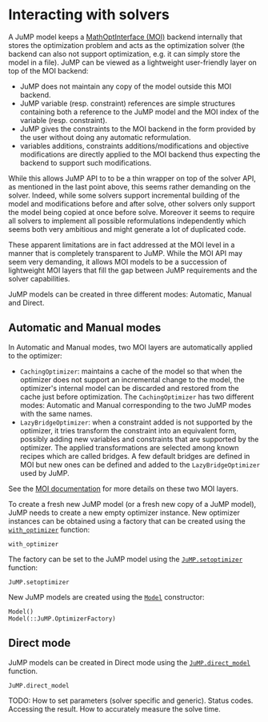 Interacting with solvers
========================

A JuMP model keeps a [MathOptInterface (MOI)](https://github.com/JuliaOpt/MathOptInterface.jl)
backend internally that stores the optimization problem and acts as the
optimization solver (the backend can also not support optimization, e.g. it can
simply store the model in a file). JuMP can be viewed as a lightweight
user-friendly layer on top of the MOI backend:

* JuMP does not maintain any copy of the model outside this MOI backend.
* JuMP variable (resp. constraint) references are simple structures containing
  both a reference to the JuMP model and the MOI index of the variable (resp.
  constraint).
* JuMP gives the constraints to the MOI backend in the form provided by the user
  without doing any automatic reformulation.
* variables additions, constraints additions/modifications and objective
  modifications are directly applied to the MOI backend thus expecting the
  backend to support such modifications.

While this allows JuMP API to to be a thin wrapper on top of the solver API,
as mentioned in the last point above, this seems rather demanding on the
solver. Indeed, while some solvers support incremental building of the model and
modifications before and after solve, other solvers only support the model being
copied at once before solve. Moreover it seems to require all solvers to
implement all possible reformulations independently which seems both very
ambitious and might generate a lot of duplicated code.

These apparent limitations are in fact addressed at the MOI level in a manner
that is completely transparent to JuMP. While the MOI API may seem very
demanding, it allows MOI models to be a succession of lightweight MOI layers
that fill the gap between JuMP requirements and the solver capabilities.

JuMP models can be created in three different modes: Automatic, Manual and
Direct.

## Automatic and Manual modes

In Automatic and Manual modes, two MOI layers are automatically applied to the
optimizer:

* `CachingOptimizer`: maintains a cache of the model so that when the optimizer
  does not support an incremental change to the model, the optimizer's internal
  model can be discarded and restored from the cache just before optimization.
  The `CachingOptimizer` has two different modes: Automatic and Manual
  corresponding to the two JuMP modes with the same names.
* `LazyBridgeOptimizer`: when a constraint added is not supported by the
  optimizer, it tries transform the constraint into an equivalent form,
  possibly adding new variables and constraints that are supported by the
  optimizer. The applied transformations are selected among known recipes
  which are called bridges. A few default bridges are defined in MOI but new
  ones can be defined and added to the `LazyBridgeOptimizer` used by JuMP.

See the [MOI documentation](http://www.juliaopt.org/MathOptInterface.jl/stable/)
for more details on these two MOI layers.

To create a fresh new JuMP model (or a fresh new copy of a JuMP model), JuMP
needs to create a new empty optimizer instance. New optimizer instances can
be obtained using a factory that can be created using the
[`with_optimizer`](@ref) function:
```@docs
with_optimizer
```

The factory can be set to the JuMP model using the [`JuMP.setoptimizer`](@ref)
function:
```@docs
JuMP.setoptimizer
```

New JuMP models are created using the [`Model`](@ref) constructor:
```@docs
Model()
Model(::JuMP.OptimizerFactory)
```

## Direct mode

JuMP models can be created in Direct mode using the [`JuMP.direct_model`](@ref)
function.
```@docs
JuMP.direct_model
```

TODO: How to set parameters (solver
specific and generic). Status codes. Accessing the result.
How to accurately measure the solve time.
